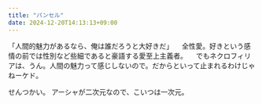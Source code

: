 ```yaml
---
title: "パンセル"
date: 2024-12-20T14:13:13+09:00
---
```

「人間的魅力があるなら、俺は誰だろうと大好きだ」
　全性愛。好きという感情の前では性別など些細であると豪語する愛至上主義者。
　でもネクロフィリアは、うん。人間の魅力って感じしないので。だからといって止まれるわけじゃねーケド。


せんつかい。
アーシャが二次元なので、こいつは一次元。
